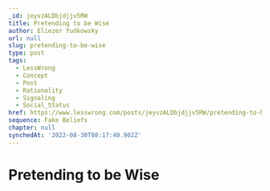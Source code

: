 ```yaml
---
_id: jeyvzALDbjdjjv5RW
title: Pretending to be Wise
author: Eliezer Yudkowsky
url: null
slug: pretending-to-be-wise
type: post
tags:
  - LessWrong
  - Concept
  - Post
  - Rationality
  - Signaling
  - Social_Status
href: https://www.lesswrong.com/posts/jeyvzALDbjdjjv5RW/pretending-to-be-wise
sequence: Fake Beliefs
chapter: null
synchedAt: '2022-08-30T08:17:40.902Z'
---
```

# Pretending to be Wise

